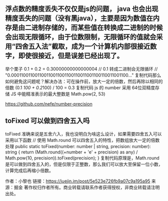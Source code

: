 ## 浮点数的精度丢失不仅仅是js的问题， java 也会出现精度丢失的问题（没有黑java），主要是因为数值在内存是由二进制存储的，而某些值在转换成二进制的时候会出现无限循环，由于位数限制，无限循环的值就会采用“四舍五入法”截取，成为一个计算机内部很接近数字，即使很接近，但是误差已经出现了。
举个栗子
0.1 + 0.2  = 0.30000000000000004
// 0.1 转成二进制会无限循环
// "0.000110011001100110011001100110011001100110011001100..."
复制代码那么如何避免这问题呢？解决办法：可在操作前，放大一定的倍数，然后再除以相同的倍数
(0.1 *100 + 0.2*100) / 100 = 0.3
复制代码
js 的 number 采用 64位双精度存储
JS 中能精准表示的最大整数是 Math.pow(2, 53)

https://github.com/nefe/number-precision


## toFixed 可以做到四舍五入吗
toFixed 准确来说是五舍六入，我也没明白为啥这么设计，如果需要四舍五入可以采用以下函数
// 使用 Math.round 可以四舍五入的特性，把数组放大一定的倍数处理
 public static toFixed(number: number | string, precision: number): string {
        return (Math.round((+number + 'e' + precision) as any) / Math.pow(10, precision)).toFixed(precision);
    }
复制代码原理是，Math.round 是可以做到四舍五入的，但是仅限于正整数，那么我们可以放大至保留一位小数，计算完成后再缩小倍数。

作者：小黎也
链接：https://juejin.im/post/5e523e726fb9a07c9a195a95
来源：掘金
著作权归作者所有。商业转载请联系作者获得授权，非商业转载请注明出处。